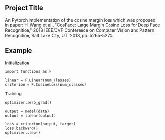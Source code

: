 ## Project Title

An Pytorch implementation of the cosine margin loss which was proposed in paper: H. Wang et al., "CosFace: Large Margin Cosine Loss for Deep Face Recognition," 2018 IEEE/CVF Conference on Computer Vision and Pattern Recognition, Salt Lake City, UT, 2018, pp. 5265-5274.
## Example
Initialization
```
import functions as F

linear = F.Linear(num_classes)
criterion = F.CosineLoss(num_classes)
```
Training
```
optimizer.zero_grad()

output = model(data)
output = linear(output)

loss = criterion(output, target)
loss.backward()
optimizer.step()
```
